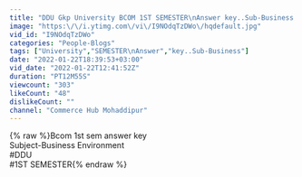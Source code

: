 ```yaml
---
title: "DDU Gkp University BCOM 1ST SEMESTER\nAnswer key..Sub-Business Environment"
image: "https:\/\/i.ytimg.com\/vi\/I9NOdqTzDWo\/hqdefault.jpg"
vid_id: "I9NOdqTzDWo"
categories: "People-Blogs"
tags: ["University","SEMESTER\nAnswer","key..Sub-Business"]
date: "2022-01-22T18:39:53+03:00"
vid_date: "2022-01-22T12:41:52Z"
duration: "PT12M55S"
viewcount: "303"
likeCount: "48"
dislikeCount: ""
channel: "Commerce Hub Mohaddipur"
---
```

{% raw %}Bcom 1st sem answer key<br />Subject-Business Environment<br />#DDU<br />#1ST SEMESTER{% endraw %}
